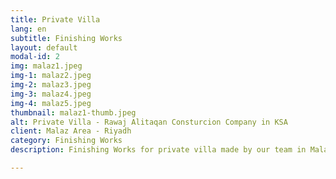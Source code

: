 ```yaml
---
title: Private Villa
lang: en
subtitle: Finishing Works
layout: default
modal-id: 2
img: malaz1.jpeg
img-1: malaz2.jpeg
img-2: malaz3.jpeg
img-3: malaz4.jpeg
img-4: malaz5.jpeg
thumbnail: malaz1-thumb.jpeg
alt: Private Villa - Rawaj Alitaqan Consturcion Company in KSA
client: Malaz Area - Riyadh
category: Finishing Works
description: Finishing Works for private villa made by our team in Malaz area - Riyadh.

---
```


